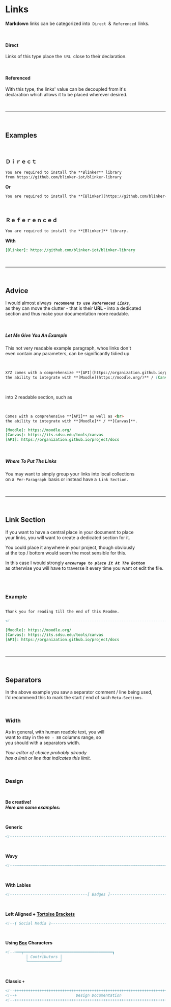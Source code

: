 
# Links

**Markdown** links can be categorized into `Direct` & `Referenced` links.

<br>

#### Direct

Links of this type place the `URL` close to their declaration.

<br>

#### Referenced

With this type, the links' value can be decoupled from it's <br>
declaration which allows it to be placed wherever desired.

<br>

---

<br>

## Examples

<br>

### Ｄｉｒｅｃｔ

```md
You are required to install the **Blinker** library
from https://github.com/blinker-iot/blinker-library
```
**Or**

```md
You are required to install the **[Blinker](https://github.com/blinker-iot/blinker-library)** library.
```

<br>

### Ｒｅｆｅｒｅｎｃｅｄ

```md
You are required to install the **[Blinker]** library.
```

**With**

```md
[Blinker]: https://github.com/blinker-iot/blinker-library
```

<br>

---

<br>

## Advice

I would almost always ***`recommend to use Referenced Links`*** , <br>
as they can move the clutter - that is their **URL** - into a dedicated<br>
section and thus make your documentation more readable.

<br>

##### Let Me Give You An Example

This not very readable example paragraph, whos links don't <br>
even contain any parameters, can be significantly tidied up

<br>

```md
XYZ comes with a comprehensize **[API](https://organization.github.io/project/docs)** as well as <br>
the ability to integrate with **[Moodle](https://moodle.org/)** / [Canvas](https://its.sdsu.edu/tools/canvas).
```

<br>

into 2 readable section, such as

<br>

```md
Comes with a comprehensive **[API]** as well as <br>
the ability to integrate with **[Moodle]** / **[Canvas]**.
```

```md
[Moodle]: https://moodle.org/
[Canvas]: https://its.sdsu.edu/tools/canvas
[API]: https://organization.github.io/project/docs
```

<br>

##### Where To Put The Links

You may want to simply group your links into local collections <br>
on a `Per-Paragraph` basis or instead have a `Link Section` .

<br>

---

<br>

## Link Section

If you want to have a central place in your document to place <br>
your links, you will want to create a dedicated section for it.

You could place it anywhere in your project, though obviously <br>
at the top / bottom would seem the most sensible for this.

In this case I would strongly ***`encourage to place it At The Bottom`*** <br>
as otherwise you will have to traverse it every time you want ot edit the file.

<br>
<br>

### Example

```md

Thank you for reading till the end of this Readme.

<!----------------------------------------------------------------------------->

[Moodle]: https://moodle.org/
[Canvas]: https://its.sdsu.edu/tools/canvas
[API]: https://organization.github.io/project/docs
```


<br>

---

<br>

## Separators

In the above example you saw a separator comment / line being used, <br>
I'd recommend this to mark the start / end of such `Meta-Sections`.

<br>

### Width

As in general, with human readble text, you will <br>
want to stay in the `60 - 80` columns range, so <br>
you should with a separators width.

*Your editor of choice probably already* <br>
*has a limit or line that indicates this limit.*

<br>

### Design

<br>

**Be creative!** <br>
***Here are some examples:***

<br>

**Generic**

```md
<!----------------------------------------------------------------------------->
```

<br>

**Wavy**

```md
<!--~~~~~~~~~~~~~~~~~~~~~~~~~~~~~~~~~~~~~~~~~~~~~~~~~~~~~~~~~~~~~~~~~~~~~~~~~-->
```

<br>

**With Lables**

```md
<!----------------------------------[ Badges ]--------------------------------->
```

<br>

**Left Aligned + [Tortoise Brackets]**

```md
<!--⦗ Social Media ⦘----------------------------------------------------------->
```

<br>

**Using [Box] Characters**

```md
<!--╼━━┯━━━━━━━━┯━━━━━━━━━━━━━━━━━━━━━━━━━━━━━━┓
         │ Contributors │                                                   ┃
         └──────────────┘                                                   ┖-->
```

<br>

**Classic `+`**

```md
<!--+++++++++++++++++++++++++++++++++++++++++++++++++++++++++++++++++++++++++-->
<!--+                          Design Documentation                         +-->
<!--+++++++++++++++++++++++++++++++++++++++++++++++++++++++++++++++++++++++++-->
```


<!----------------------------------------------------------------------------->

[Tortoise Brackets]: https://unicode-table.com/en/2997/
[Box]: https://unicode-table.com/en/blocks/box-drawing/
